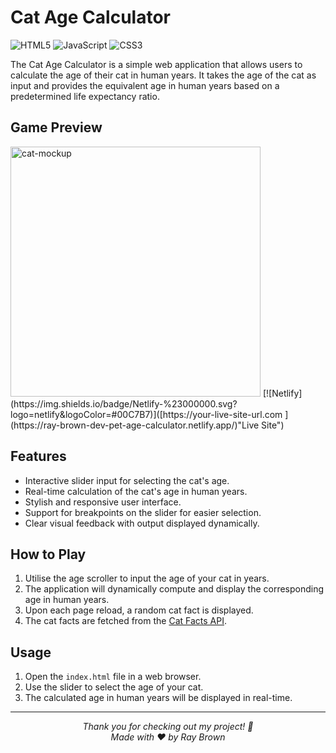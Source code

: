 # Cat Age Calculator


![HTML5](https://img.shields.io/badge/html5-E34C26.svg?style=for-the-badge&logo=html5&logoColor=white) ![JavaScript](https://img.shields.io/badge/JavaScript-F0DB4F?style=for-the-badge&logo=javascript&logoColor=323330) ![CSS3](https://img.shields.io/badge/css3-%231572B6.svg?style=for-the-badge&logo=css3&logoColor=white)

The Cat Age Calculator is a simple web application that allows users to calculate the age of their cat in human years. It takes the age of the cat as input and provides the equivalent age in human years based on a predetermined life expectancy ratio.

## Game Preview
<!-- <img src="images/cat-calculator-mockup.png" alt="cat-mockup" width="400"> -->
<img src="images/cat-age-calculator-gif.gif" alt="cat-mockup" width="400">
[![Netlify](https://img.shields.io/badge/Netlify-%23000000.svg?logo=netlify&logoColor=#00C7B7)]([https://your-live-site-url.com ](https://ray-brown-dev-pet-age-calculator.netlify.app/)"Live Site")


## Features

- Interactive slider input for selecting the cat's age.
- Real-time calculation of the cat's age in human years.
- Stylish and responsive user interface.
- Support for breakpoints on the slider for easier selection.
- Clear visual feedback with output displayed dynamically.

## How to Play
1. Utilise the age scroller to input the age of your cat in years.
2. The application will dynamically compute and display the corresponding age in human years.
3. Upon each page reload, a random cat fact is displayed.
4. The cat facts are fetched from the [Cat Facts API](https://catfact.ninja).


## Usage

1. Open the `index.html` file in a web browser.
2. Use the slider to select the age of your cat.
3. The calculated age in human years will be displayed in real-time.



<hr></hr>

<div align="center">
  <em>Thank you for checking out my project! 🚀</em>
  </br>
  <em>Made with ♥ by Ray Brown </em>
  
</div>

